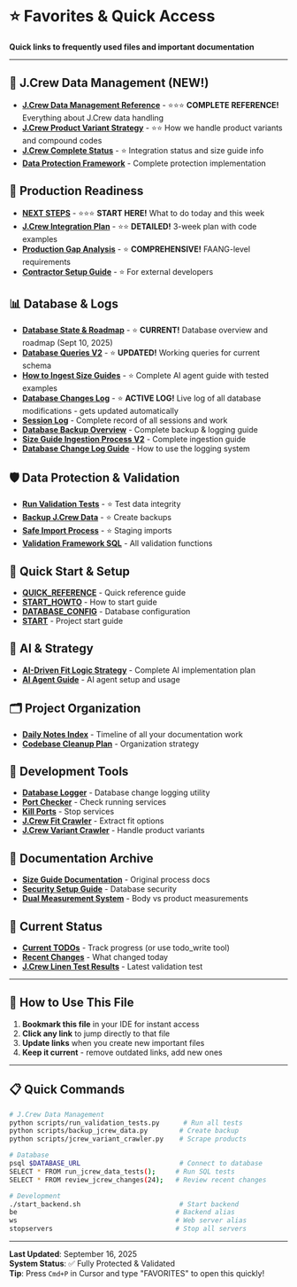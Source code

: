 # ⭐ Favorites & Quick Access

**Quick links to frequently used files and important documentation**

---

## 🎯 **J.Crew Data Management** (NEW!)

- **[J.Crew Data Management Reference](JCREW_DATA_MANAGEMENT_REFERENCE.md)** - ⭐⭐⭐ **COMPLETE REFERENCE!** Everything about J.Crew data handling
- **[J.Crew Product Variant Strategy](JCREW_PRODUCT_VARIANT_STRATEGY.md)** - ⭐⭐ How we handle product variants and compound codes
- **[J.Crew Complete Status](JCREW_COMPLETE.md)** - ⭐ Integration status and size guide info
- **[Data Protection Framework](daily-notes/2025-09-16/jcrew-data-protection-framework-complete.md)** - Complete protection implementation

## 🚀 **Production Readiness** 

- **[NEXT STEPS](NEXT_STEPS.md)** - ⭐⭐⭐ **START HERE!** What to do today and this week
- **[J.Crew Integration Plan](JCREW_INTEGRATION_PLAN.md)** - ⭐⭐ **DETAILED!** 3-week plan with code examples
- **[Production Gap Analysis](PRODUCTION_READINESS_GAP_ANALYSIS.md)** - ⭐ **COMPREHENSIVE!** FAANG-level requirements
- **[Contractor Setup Guide](CONTRACTOR_SETUP_GUIDE.md)** - ⭐ For external developers

## 📊 **Database & Logs**

- **[Database State & Roadmap](DATABASE_STATE_2025_09_10.md)** - ⭐ **CURRENT!** Database overview and roadmap (Sept 10, 2025)
- **[Database Queries V2](DATABASE_QUERIES_V2.md)** - ⭐ **UPDATED!** Working queries for current schema
- **[How to Ingest Size Guides](howto_ingest_sizeguide.md)** - ⭐ Complete AI agent guide with tested examples
- **[Database Changes Log](dev/logs/database_changes.log)** - ⭐ **ACTIVE LOG!** Live log of all database modifications - gets updated automatically
- **[Session Log](daily-notes/2025-08-08/SESSION_LOG.md)** - Complete record of all sessions and work
- **[Database Backup Overview](daily-notes/2025-08-08/database_backup_overview.md)** - Complete backup & logging guide
- **[Size Guide Ingestion Process V2](daily-notes/2025-08-08/SIZE_GUIDE_INGESTION_COMPLETE_PROCESS_V2.md)** - Complete ingestion guide
- **[Database Change Log Guide](daily-notes/2025-08-08/DATABASE_CHANGE_LOG_GUIDE.md)** - How to use the logging system

## 🛡️ **Data Protection & Validation**

- **[Run Validation Tests](scripts/run_validation_tests.py)** - ⭐ Test data integrity
- **[Backup J.Crew Data](scripts/backup_jcrew_data.py)** - ⭐ Create backups
- **[Safe Import Process](scripts/create_staging_process.py)** - ⭐ Staging imports
- **[Validation Framework SQL](scripts/jcrew_validation_framework.sql)** - All validation functions

## 🚀 **Quick Start & Setup**

- **[QUICK_REFERENCE](daily-notes/2025-07-24/QUICK_REFERENCE.md)** - Quick reference guide
- **[START_HOWTO](daily-notes/2025-07-21/START_HOWTO.md)** - How to start guide
- **[DATABASE_CONFIG](daily-notes/2025-07-21/DATABASE_CONFIG.md)** - Database configuration
- **[START](daily-notes/2025-07-21/START.md)** - Project start guide

## 🧠 **AI & Strategy**

- **[AI-Driven Fit Logic Strategy](daily-notes/2025-08-08/AI_DRIVEN_FIT_LOGIC_STRATEGY.md)** - Complete AI implementation plan
- **[AI Agent Guide](daily-notes/2025-08-07/AI_AGENT_GUIDE.md)** - AI agent setup and usage

## 🗂️ **Project Organization**

- **[Daily Notes Index](daily-notes/INDEX.md)** - Timeline of all your documentation work
- **[Codebase Cleanup Plan](daily-notes/2025-08-08/CODEBASE_CLEANUP_PLAN.md)** - Organization strategy

## 🔧 **Development Tools**

- **[Database Logger](dev/scripts/database/database_change_logger.py)** - Database change logging utility
- **[Port Checker](dev/scripts/ports/check_ports.py)** - Check running services
- **[Kill Ports](dev/scripts/ports/kill_ports.py)** - Stop services
- **[J.Crew Fit Crawler](scripts/jcrew_fit_crawler.py)** - Extract fit options
- **[J.Crew Variant Crawler](scripts/jcrew_variant_crawler.py)** - Handle product variants

## 📝 **Documentation Archive**

- **[Size Guide Documentation](daily-notes/2025-07-26/SIZE_GUIDE_INGESTION_COMPLETE_PROCESS.md)** - Original process docs
- **[Security Setup Guide](daily-notes/2025-08-08/SECURITY_SETUP_GUIDE.md)** - Database security
- **[Dual Measurement System](daily-notes/2025-08-08/DUAL_MEASUREMENT_SYSTEM_DESIGN.md)** - Body vs product measurements

## 🎯 **Current Status**

- **[Current TODOs](https://github.com/your-repo/issues)** - Track progress (or use todo_write tool)
- **[Recent Changes](dev/logs/database_changes.log)** - What changed today
- **[J.Crew Linen Test Results](daily-notes/2025-09-16/jcrew-linen-test-results.md)** - Latest validation test

---

## 🔖 **How to Use This File**

1. **Bookmark this file** in your IDE for instant access
2. **Click any link** to jump directly to that file
3. **Update links** when you create new important files
4. **Keep it current** - remove outdated links, add new ones

---

## 📋 **Quick Commands**

```bash
# J.Crew Data Management
python scripts/run_validation_tests.py      # Run all tests
python scripts/backup_jcrew_data.py        # Create backup
python scripts/jcrew_variant_crawler.py    # Scrape products

# Database
psql $DATABASE_URL                         # Connect to database
SELECT * FROM run_jcrew_data_tests();     # Run SQL tests
SELECT * FROM review_jcrew_changes(24);   # Review recent changes

# Development
./start_backend.sh                         # Start backend
be                                        # Backend alias
ws                                        # Web server alias
stopservers                               # Stop all servers
```

---

**Last Updated**: September 16, 2025  
**System Status**: ✅ Fully Protected & Validated  
**Tip**: Press `Cmd+P` in Cursor and type "FAVORITES" to open this quickly!